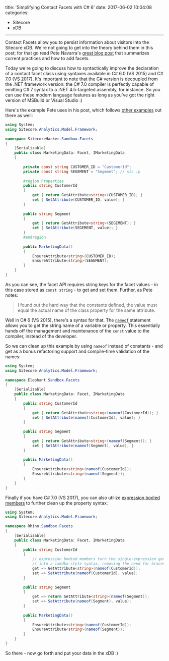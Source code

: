 title: 'Simplifying Contact Facets with C# 6'
date: 2017-06-02 10:04:08
categories: 
- Sitecore
- xDB
---

Contact Facets allow you to persist information about visitors into the Sitecore xDB. We're not going to get into the theory behind them in this post; for that go read Pete Navarra's [great blog post](https://sitecorehacker.com/2016/09/03/creating-custom-sitecore-xdb-contact-facets/) that summarizes current practices and how to add facets.

Today we're going to discuss how to syntactically improve the declaration of a contact facet class using syntaxes available in C# 6.0 (VS 2015) and C# 7.0 (VS 2017). It's important to note that the C# version is decoupled from the .NET framework version: the C# 7.0 compiler is perfectly capable of emitting C# 7 syntax to a .NET 4.5-targeted assembly, for instance. So you can use these modern language features as long as you've got the right version of MSBuild or Visual Studio :)

Here's the example Pete uses in his post, which follows [other examples](https://community.sitecore.net/technical_blogs/b/getting_to_know_sitecore/posts/introducing-contact-facets) out there as well:

```csharp
using System;
using Sitecore.Analytics.Model.Framework;
 
namespace SitecoreHacker.Sandbox.Facets
{
    [Serializable]
    public class MarketingData: Facet, IMarketingData
    {
 
        private const string CUSTOMER_ID = "CustomerId";
        private const string SEGEMENT = "Segment"; // sic :p
 
        #region Properties
        public string CustomerId
        {
            get { return GetAttribute<string>(CUSTOMER_ID); }
            set { SetAttribute(CUSTOMER_ID, value); }
        }
 
        public string Segment
        {
            get { return GetAttribute<string>(SEGEMENT); }
            set { SetAttribute(SEGEMENT, value); }
        }
        #endregion
         
        public MarketingData()
        {
            EnsureAttribute<string>(CUSTOMER_ID);
            EnsureAttribute<string>(SEGEMENT);
        }
    }
}
```

As you can see, the facet API requires string keys for the facet values - in this case stored as `const string` - to get and set them. Further, as Pete notes:

> I found out the hard way that the constants defined, the value must equal the actual name of the class property for the same attribute.

Well in C# 6 (VS 2015), there's a syntax for that. The [`nameof`](https://docs.microsoft.com/en-us/dotnet/csharp/language-reference/keywords/nameof) statement allows you to get the string name of a variable or property. This essentially hands off the management and maintenance of the `const` value to the compiler, instead of the developer.

So we can clean up this example by using `nameof` instead of constants - and get as a bonus refactoring support and compile-time validation of the names:

``` cs
using System;
using Sitecore.Analytics.Model.Framework;
 
namespace Elephant.Sandbox.Facets
{
    [Serializable]
    public class MarketingData: Facet, IMarketingData
    {
        public string CustomerId
        {
            get { return GetAttribute<string>(nameof(CustomerId)); }
            set { SetAttribute(nameof(CustomerId), value); }
        }
 
        public string Segment
        {
            get { return GetAttribute<string>(nameof(Segment)); }
            set { SetAttribute(nameof(Segment), value); }
        }
         
        public MarketingData()
        {
            EnsureAttribute<string>(nameof(CustomerId));
            EnsureAttribute<string>(nameof(Segment));
        }
    }
}
```

Finally if you have C# 7.0 (VS 2017), you can also utilize [expression bodied members](https://blogs.msdn.microsoft.com/dotnet/2017/03/09/new-features-in-c-7-0/) to further clean up the property syntax:

``` cs
using System;
using Sitecore.Analytics.Model.Framework;
 
namespace Rhino.Sandbox.Facets
{
    [Serializable]
    public class MarketingData: Facet, IMarketingData
    {
        public string CustomerId
        {
            // expression bodied members turn the single-expression get 
            // into a lamdba-style syntax, removing the need for braces
            get => GetAttribute<string>(nameof(CustomerId));
            set => SetAttribute(nameof(CustomerId), value);
        }
 
        public string Segment
        {
            get => return GetAttribute<string>(nameof(Segment));
            set => SetAttribute(nameof(Segment), value);
        }
         
        public MarketingData()
        {
            EnsureAttribute<string>(nameof(CustomerId));
            EnsureAttribute<string>(nameof(Segment));
        }
    }
}
```

So there - now go forth and put your data in the xDB :)